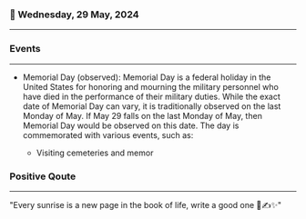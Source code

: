 ### 📅 Wednesday, 29 May, 2024
------
### Events
------
- Memorial Day (observed): Memorial Day is a federal holiday in the United States for honoring and mourning the military personnel who have died in the performance of their military duties. While the exact date of Memorial Day can vary, it is traditionally observed on the last Monday of May. If May 29 falls on the last Monday of May, then Memorial Day would be observed on this date. The day is commemorated with various events, such as:

    - Visiting cemeteries and memor
### Positive Qoute
------
"Every sunrise is a new page in the book of life, write a good one 🌅✍️✨"

